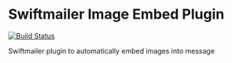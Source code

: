 # Swiftmailer Image Embed Plugin

[![Build Status](https://travis-ci.org/Hexanet/swiftmailer-image-embed.svg)](https://travis-ci.org/Hexanet/swiftmailer-image-embed)

Swiftmailer plugin to automatically embed images into message